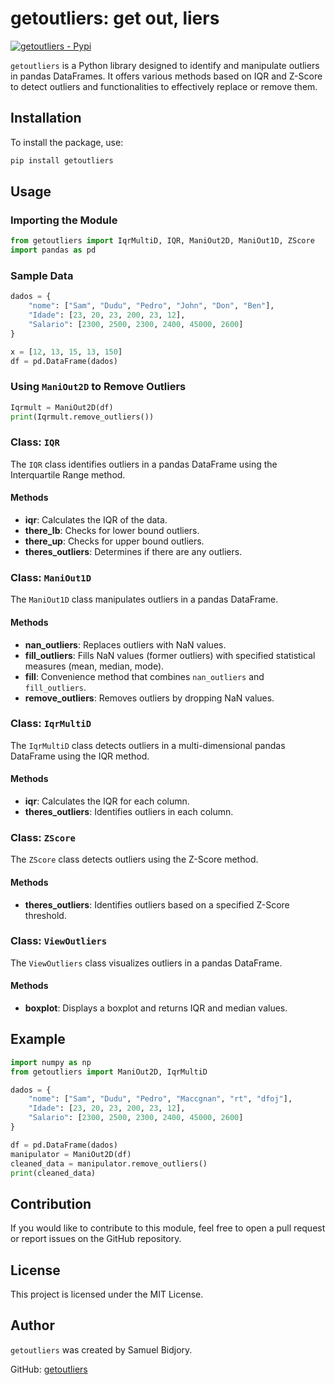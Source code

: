 # getoutliers: get out, liers

[![getoutliers - Pypi](https://badge.fury.io/py/getoutliers.svg)](https://badge.fury.io/py/getoutliers)

`getoutliers` is a Python library designed to identify and manipulate outliers in pandas DataFrames. It offers various methods based on IQR and Z-Score to detect outliers and functionalities to effectively replace or remove them.

## Installation

To install the package, use:

```sh
pip install getoutliers
```

## Usage

### Importing the Module

```python
from getoutliers import IqrMultiD, IQR, ManiOut2D, ManiOut1D, ZScore
import pandas as pd
```

### Sample Data

```python
dados = {
    "nome": ["Sam", "Dudu", "Pedro", "John", "Don", "Ben"],
    "Idade": [23, 20, 23, 200, 23, 12],
    "Salario": [2300, 2500, 2300, 2400, 45000, 2600]
}

x = [12, 13, 15, 13, 150]
df = pd.DataFrame(dados)
```

### Using `ManiOut2D` to Remove Outliers

```python
Iqrmult = ManiOut2D(df)
print(Iqrmult.remove_outliers())
```

### Class: `IQR`

The `IQR` class identifies outliers in a pandas DataFrame using the Interquartile Range method.

#### Methods

- **iqr**: Calculates the IQR of the data.
- **there_lb**: Checks for lower bound outliers.
- **there_up**: Checks for upper bound outliers.
- **theres_outliers**: Determines if there are any outliers.

### Class: `ManiOut1D`

The `ManiOut1D` class manipulates outliers in a pandas DataFrame.

#### Methods

- **nan_outliers**: Replaces outliers with NaN values.
- **fill_outliers**: Fills NaN values (former outliers) with specified statistical measures (mean, median, mode).
- **fill**: Convenience method that combines `nan_outliers` and `fill_outliers`.
- **remove_outliers**: Removes outliers by dropping NaN values.

### Class: `IqrMultiD`

The `IqrMultiD` class detects outliers in a multi-dimensional pandas DataFrame using the IQR method.

#### Methods

- **iqr**: Calculates the IQR for each column.
- **theres_outliers**: Identifies outliers in each column.

### Class: `ZScore`

The `ZScore` class detects outliers using the Z-Score method.

#### Methods

- **theres_outliers**: Identifies outliers based on a specified Z-Score threshold.

### Class: `ViewOutliers`

The `ViewOutliers` class visualizes outliers in a pandas DataFrame.

#### Methods

- **boxplot**: Displays a boxplot and returns IQR and median values.

## Example

```python
import numpy as np
from getoutliers import ManiOut2D, IqrMultiD

dados = {
    "nome": ["Sam", "Dudu", "Pedro", "Maccgnan", "rt", "dfoj"],
    "Idade": [23, 20, 23, 200, 23, 12],
    "Salario": [2300, 2500, 2300, 2400, 45000, 2600]
}

df = pd.DataFrame(dados)
manipulator = ManiOut2D(df)
cleaned_data = manipulator.remove_outliers()
print(cleaned_data)
```

## Contribution

If you would like to contribute to this module, feel free to open a pull request or report issues on the GitHub repository.

## License

This project is licensed under the MIT License.

## Author

`getoutliers` was created by Samuel Bidjory.

GitHub: [getoutliers](https://github.com/BidjorySamuel/getoutliers)
